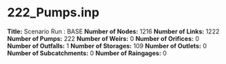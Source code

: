# 222_Pumps.inp
**Title:** Scenario Run :  BASE
**Number of Nodes:** 1216
**Number of Links:** 1222
**Number of Pumps:** 222
**Number of Weirs:** 0
**Number of Orifices:** 0
**Number of Outfalls:** 1
**Number of Storages:** 109
**Number of Outlets:** 0
**Number of Subcatchments:** 0
**Number of Raingages:** 0
